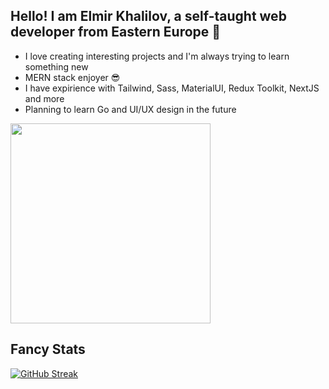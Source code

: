 Hello! I am Elmir Khalilov, a self-taught web developer from Eastern Europe  👋
---

- I love creating interesting projects and I'm always trying to learn something new 
- MERN stack enjoyer 😎
- I have expirience with Tailwind, Sass, MaterialUI, Redux Toolkit, NextJS and more
- Planning to learn Go and UI/UX design in the future

<img src='https://media.giphy.com/media/v1.Y2lkPTc5MGI3NjExeG1oNDFkZmJnbmEyNXNvaG96eGFvZ2thZDZzbjRocXJ4OXFmemRmbiZlcD12MV9pbnRlcm5hbF9naWZfYnlfaWQmY3Q9Zw/3osxYlSDn290VbV076/giphy.gif' 
width="320" />



## Fancy Stats
[![GitHub Streak](http://github-readme-streak-stats.herokuapp.com?user=praesidi&theme=apprentice&border_radius=5)](https://git.io/streak-stats)
